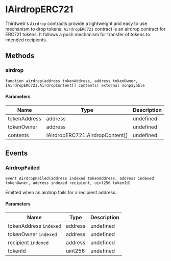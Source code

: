 # IAirdropERC721





Thirdweb&#39;s `Airdrop` contracts provide a lightweight and easy to use mechanism  to drop tokens.  `AirdropERC721` contract is an airdrop contract for ERC721 tokens. It follows a  push mechanism for transfer of tokens to intended recipients.



## Methods

### airdrop

```solidity
function airdrop(address tokenAddress, address tokenOwner, IAirdropERC721.AirdropContent[] contents) external nonpayable
```





#### Parameters

| Name | Type | Description |
|---|---|---|
| tokenAddress | address | undefined |
| tokenOwner | address | undefined |
| contents | IAirdropERC721.AirdropContent[] | undefined |



## Events

### AirdropFailed

```solidity
event AirdropFailed(address indexed tokenAddress, address indexed tokenOwner, address indexed recipient, uint256 tokenId)
```

Emitted when an airdrop fails for a recipient address.



#### Parameters

| Name | Type | Description |
|---|---|---|
| tokenAddress `indexed` | address | undefined |
| tokenOwner `indexed` | address | undefined |
| recipient `indexed` | address | undefined |
| tokenId  | uint256 | undefined |



